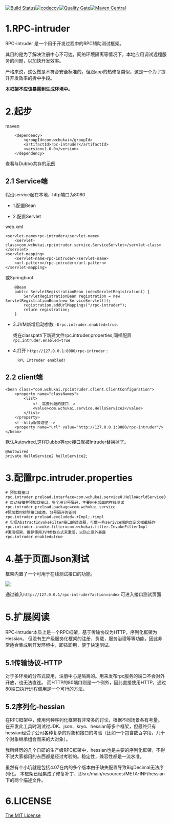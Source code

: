 [![Build Status](https://travis-ci.org/wchukai/rpc-intruder.svg?branch=master)](https://travis-ci.org/wchukai/rpc-intruder)[![codecov](https://codecov.io/gh/wchukai/rpc-intruder/branch/master/graph/badge.svg)](https://codecov.io/gh/wchukai/rpc-intruder)[![Quality Gate](https://sonarqube.com/api/badges/gate?key=com.wchukai:rpc-intruder)](https://sonarqube.com/dashboard/index/com.wchukai:rpc-intruder)[![Maven Central](https://maven-badges.herokuapp.com/maven-central/com.wchukai/rpc-intruder/badge.svg?style=flat)](http://search.maven.org/#search%7Cga%7C1%7Cg%3A%22com.wchukai%22%20AND%20a%3A%22rpc-intruder%22)



# 1.RPC-intruder
RPC-intruder 是一个用于开发过程中的RPC辅助测试框架。

其目的是为了解决注册中心不可达，网络环境隔离等情况下，本地应用调试远程服务的问题，以加快开发效率。

严格来说，这么做是不符合安全标准的，但跟app的热修复类似，这是一个为了提升开发效率的折中手段。

**本框架不应该暴露到生成环境中。**

# 2.起步

maven

        <dependency>
            <groupId>com.wchukai</groupId>
            <artifactId>rpc-intruder</artifactId>
            <version>1.0.0</version>
        </dependency>

查看与Dubbo共存的[示例](/examples)

## 2.1 Service端

假设service起在本地，http端口为8080

- 1.配置Bean

    <bean class="com.wchukai.rpcintruder.service.context.InvocationContext"></bean>

- 2.配置Servlet

web.xml
  
    <servlet-name>rpc-intruder</servlet-name>
        <servlet-class>com.wchukai.rpcintruder.service.ServiceServlet</servlet-class>
    </servlet>
    <servlet-mapping>
        <servlet-name>rpc-intruder</servlet-name>
        <url-pattern>/rpc-intruder</url-pattern>
    </servlet-mapping>
      
或Springboot
        
        @Bean
        public ServletRegistrationBean indexServletRegistration() {
            ServletRegistrationBean registration = new ServletRegistrationBean(new ServiceServlet());
            registration.addUrlMappings("/rpc-intruder");
            return registration;
        }
- 3.JVM新增启动参数 `-Drpc.intruder.enabled=true`.
  
  或在classpath下新建文件rpc.intruder.properties,同样配置`rpc.intruder.enabled=true`
    
- 4.打开 `http://127.0.0.1:8080/rpc-intruder` :        

        RPC Intruder enabled!

## 2.2 client端

    <bean class="com.wchukai.rpcintruder.client.ClientConfiguration">
        <property name="classNames">
            <list>
                <!--需要代理的接口-->
                <value>com.wchukai.service.HelloService2</value>
            </list>
        </property>
        <!--http服务路径-->
        <property name="url" value="http://127.0.0.1:8080/rpc-intruder"/>
    </bean>
默认Autowired,这样Dubbo等rpc接口就被Intruder替换掉了。
    
    @Autowired
    private HelloService2 helloService2;

# 3.配置rpc.intruder.properties
    
    # 预加载接口
    rpc.intruder.preload.interface=com.wchukai.service0.HelloWorldService0
    # 自动扫描并预加载接口，多个用分号隔开，主要用于后面的在线测试
    rpc.intruder.preload.package=com.wchukai.service
    #预加载时排除接口或类，分号隔开的正则
    rpc.intruder.preload.excluded=.+Impl;.+impl
    # 实现AbstractInvokeFilter接口的过滤器，可做一些serivce端的自定义拦截操作
    rpc.intruder.invoke.filter=com.wchukai.filter.InvokeFilterImpl
    #激活框架，推荐使用JVM参数方式来激活，以防止意外暴露
    rpc.intruder.enabled=true

# 4.基于页面Json测试

框架内置了一个可用于在线测试接口的功能。

![](https://static.wchukai.com/group1/M00/00/01/cHx_F1oCw3aAc6XeAABoQandamk553.png)

通过输入`http://127.0.0.1/rpc-intruder?action=index` 可进入接口测试页面

# 5.扩展阅读

RPC-intruder本质上是一个RPC框架，基于传输协议为HTTP，序列化框架为Hessian。
但没有生产级服务化框架的注册，负载，服务治理等等功能，因此非常适合集成到开发环境中，即插即用，便于快速测试。

## 5.1传输协议-HTTP

对于多环境的分布式应用，注册中心是隔离的。用来发布rpc服务的端口不会对外开放，也无法直连。
而HTTP的80端口则是一个例外，因此直接使用HTTP，通过80端口执行远程调用是一个可行的方法。

## 5.2序列化-hessian

在RPC框架中，使用何种序列化框架有非常多的讨论，根据不同场景各有考量。
在开发此工具时测试过JDK、json、kryo、hessian等多个框架，但最终只有hessian经受了公司各种复杂的对象和接口的考验（比如一个包含数百字段，几十个对象继承组合而来的大对象）。

我所经历的几个自研的生产级RPC框架中，hessian也是主要的序列化框架，不得不说大家都用的东西都是经过考验的。稳定性，兼容性都是一流水准。

虽然有个小坑就是包括4.07在内的多个版本由于缺失配置导致BigDecimal无法序列化。
本框架已经集成了修复补丁，即src/main/resources/META-INF/hessian下的两个描述文件。

# 6.LICENSE
[The MIT License](LICENSE)